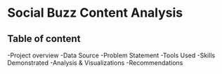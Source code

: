 # Social Buzz Content Analysis
## Table of content
-Project overview
-Data Source
-Problem Statement
-Tools Used
-Skills Demonstrated
 -Analysis & Visualizations
-Recommendations
